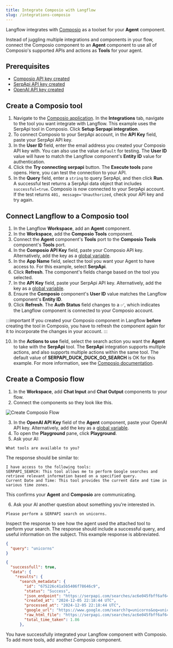 ```yaml
---
title: Integrate Composio with Langflow
slug: /integrations-composio
---
```


Langflow integrates with [Composio](https://docs.composio.dev/introduction/intro/overview) as a toolset for your **Agent** component.

Instead of juggling multiple integrations and components in your flow, connect the Composio component to an **Agent** component to use all of Composio's supported APIs and actions as **Tools** for your agent.

## Prerequisites

- [Composio API key created](https://app.composio.dev/)
- [SerpApi API key created](https://serpapi.com/)
- [OpenAI API key created](https://platform.openai.com/)

## Create a Composio tool

1. Navigate to the [Composio application](https://app.composio.dev/dashboard).
In the **Integrations** tab, navigate to the tool you want integrate with Langflow.
This example uses the SerpApi tool in Composio.
Click **Setup Serpapi integration**.
2. To connect Composio to your SerpApi account, in the **API Key** field, paste your SerpApi API key.
3. In the **User ID** field, enter the email address you created your Composio API key with.
You can also use the value `default` for testing.
The **User ID** value will have to match the Langflow component's **Entity ID** value for authentication.
4. Click the **Try connecting serpapi** button.
The **Execute tools** pane opens. Here, you can test the connection to your API.
5. In the **Query** field, enter a `string` to query SerpApi, and then click **Run**.
A successful test returns a SerpApi data object that includes `successful=true`.
Composio is now connected to your SerpApi account.
If the test returns `401, message='Unauthorized`, check your API key and try again.

## Connect Langflow to a Composio tool

1. In the Langflow **Workspace**, add an **Agent** component.
2. In the **Workspace**, add the **Composio Tools** component.
3. Connect the **Agent** component's **Tools** port to the **Composio Tools** component's **Tools** port.
4. In the **Composio API Key** field, paste your Composio API key.
Alternatively, add the key as a [global variable](/configuration-global-variables).
5. In the **App Name** field, select the tool you want your Agent to have access to.
For this example, select **SerpApi**.
6. Click **Refresh**.
The component's fields change based on the tool you selected.
7. In the **API Key** field, paste your SerpApi API key.
Alternatively, add the key as a [global variable](/configuration-global-variables).
8. Ensure the **Composio** component's **User ID** value matches the Langflow component's **Entity ID**.
9. Click **Refresh**.
The **Auth Status** field changes to a ✅, which indicates the Langflow component is connected to your Composio account.

:::important
If you created your Composio component in Langflow **before** creating the tool in Composio, you have to refresh the component again for it to incorporate the changes in your account.
:::

10. In the **Actions to use** field, select the search action you want the **Agent** to take with the **SerpApi** tool.
The **SerpApi** integration supports multiple actions, and also supports multiple actions within the same tool.
The default value of **SERPAPI_DUCK_DUCK_GO_SEARCH** is OK for this example.
For more information, see the [Composio documentation](https://docs.composio.dev/patterns/tools/use-tools/use-specific-actions).

## Create a Composio flow

1. In the **Workspace**, add **Chat Input** and **Chat Output** components to your flow.
2. Connect the components so they look like this.

![Create Composio Flow](/img/composio/composio-create-flow.png)

3. In the **OpenAI API Key** field of the **Agent** component, paste your OpenAI API key.
Alternatively, add the key as a [global variable](/configuration-global-variables).
4. To open the **Playground** pane, click **Playground**.
5. Ask your AI:
```plain
What tools are available to you?
```
The response should be similar to:

```plain
I have access to the following tools:
SERPAPI_SEARCH: This tool allows me to perform Google searches and retrieve relevant information based on a specified query.
Current Date and Time: This tool provides the current date and time in various time zones.
```

This confirms your **Agent** and **Composio** are communicating.

6. Ask your AI another question about something you're interested in.
```plain
Please perform a SERPAPI search on unicorns.
```

Inspect the response to see how the agent used the attached tool to perform your search.
The response should include a successful query, and useful information on the subject.
This example response is abbreviated.
```json
{
  "query": "unicorns"
}

{
  "successfull": true,
  "data": {
    "results": {
      "search_metadata": {
        "id": "675226c41a5b5406f78646c9",
        "status": "Success",
        "json_endpoint": "https://serpapi.com/searches/ac6e045fbff6af64/675226c41a5b5406f78646c9.json",
        "created_at": "2024-12-05 22:18:44 UTC",
        "processed_at": "2024-12-05 22:18:44 UTC",
        "google_url": "https://www.google.com/search?q=unicorns&oq=unicorns&sourceid=chrome&ie=UTF-8",
        "raw_html_file": "https://serpapi.com/searches/ac6e045fbff6af64/675226c41a5b5406f78646c9.html",
        "total_time_taken": 1.86
      },
```

You have successfully integrated your Langflow component with Composio.
To add more tools, add another Composio component.
